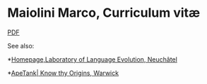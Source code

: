 # Maiolini Marco, Curriculum vitæ
[PDF](https://github.com/Maiolini-M/CV/files/7534037/CV_Maiolini.pdf)

See also:

*[Homepage,Laboratory of Language Evolution, Neuchâtel](https://www.unine.ch/evolang/home/team/marco-maiolini.html)

*[ApeTank| Know thy Origins, Warwick](https://warwick.ac.uk/fac/sci/psych/research/language/lameiralab/press/)
